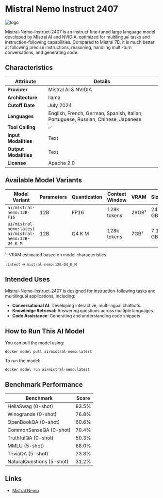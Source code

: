 # Mistral Nemo Instruct 2407

![logo](logo)

Mistral-Nemo-Instruct-2407 is an instruct fine-tuned large language model developed by Mistral AI and NVIDIA, optimized for multilingual tasks and instruction-following capabilities.
Compared to Mistral 7B, it is much better at following precise instructions, reasoning, handling multi-turn conversations, and generating code.

## Characteristics

| Attribute             | Details                                                                                 |
|-----------------------|-----------------------------------------------------------------------------------------|
| **Provider**          | Mistral AI & NVIDIA                                                                     |
| **Architecture**      | llama                                                                                   |
| **Cutoff Date**       | July 2024                                                                               |
| **Languages**         | English, French, German, Spanish, Italian, Portuguese, Russian, Chinese, Japanese       |
| **Tool Calling**      | ✅                                                                                      |
| **Input Modalities**  | Text                                                                                    |
| **Output Modalities** | Text                                                                                    |
| **License**           | Apache 2.0                                                                              |

## Available Model Variants

| Model Variant                                         | Parameters | Quantization | Context Window | VRAM   | Size  |
|-------------------------------------------------------|------------|--------------|----------------|--------|-------|
| `ai/mistral-nemo:12B-F16`                             | 12B        | FP16         | 128k tokens    | 28GB¹ | 24 GB |
| `ai/mistral-nemo:latest` `ai/mistral-nemo:12B-Q4_K_M` | 12B        | Q4 K M       | 128k tokens    | 7GB¹  | 7.1 GB|

¹: VRAM estimated based on model characteristics.

`:latest` →  `mistral-nemo:12B-Q4_K_M` 

## Intended Uses

Mistral-Nemo-Instruct-2407 is designed for instruction-following tasks and multilingual applications, including:

- **Conversational AI**: Developing interactive, multilingual chatbots.
- **Knowledge Retrieval**: Answering questions across multiple languages.
- **Code Assistance**: Generating and understanding code snippets.

## How to Run This AI Model

You can pull the model using:

```
docker model pull ai/mistral-nemo:latest
```

To run the model:

```
docker model run ai/mistral-nemo:latest
```


## Benchmark Performance

| Benchmark                   | Score |
|-----------------------------|-------|
| HellaSwag (0-shot)          | 83.5% |
| Winogrande (0-shot)         | 76.8% |
| OpenBookQA (0-shot)         | 60.6% |
| CommonSenseQA (0-shot)      | 70.4% |
| TruthfulQA (0-shot)         | 50.3% |
| MMLU (5-shot)               | 68.0% |
| TriviaQA (5-shot)           | 73.8% |
| NaturalQuestions (5-shot)   | 31.2% |

## Links
- [Mistral Nemo](https://mistral.ai/news/mistral-nemo)
